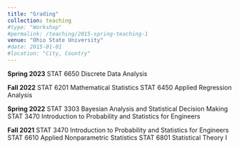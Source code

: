 ```yaml
---
title: "Grading"
collection: teaching
#type: "Workshop"
#permalink: /teaching/2015-spring-teaching-1
venue: "Ohio State University"
#date: 2015-01-01
#location: "City, Country"
---
```


**Spring 2023**
STAT 6650 Discrete Data Analysis

**Fall 2022**
STAT 6201 Mathematical Statistics
STAT 6450 Applied Regression Analysis

**Spring 2022**
STAT 3303 Bayesian Analysis and Statistical Decision Making
STAT 3470 Introduction to Probability and Statistics for Engineers

**Fall 2021**
STAT 3470 Introduction to Probability and Statistics for Engineers
STAT 6610 Applied Nonparametric Statistics
STAT 6801 Statistical Theory I

<!-- Heading 1
======

Heading 2
======

Heading 3
====== -->
